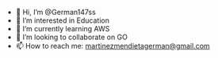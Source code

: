 - 👋 Hi, I’m @German147ss
- 👀 I’m interested in Education 
- 🌱 I’m currently learning AWS
- 💞️ I’m looking to collaborate on GO
- 📫 How to reach me: martinezmendietagerman@gmail.com

<!---
German147ss/German147ss is a ✨ special ✨ repository because its `README.md` (this file) appears on your GitHub profile.
You can click the Preview link to take a look at your changes.
--->
